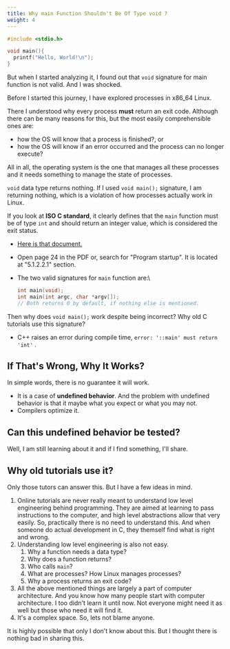 ```yaml
---
title: Why main Function Shouldn't Be Of Type void ?
weight: 4
---
```


```c {filename="hello.c"}
#include <stdio.h>

void main(){
  printf("Hello, World!\n");
}
```

But when I started analyzing it, I found out that `void` signature for main function is not valid. And I was shocked.

Before I started this journey, I have explored processes in x86\_64 Linux.

There I understood why every process **must** return an exit code. Although there can be many reasons for this, but the most easily comprehensible ones are:

* how the OS will know that a process is finished?, or
* how the OS will know if an error occurred and the process can no longer execute?

All in all, the operating system is the one that manages all these processes and it needs something to manage the state of processes.

`void` data type returns nothing. If I used `void main();` signature, I am returning nothing, which is a violation of how processes actually work in Linux.

If you look at **ISO C standard**, it clearly defines that the `main` function must be of type `int` and should return an integer value, which is considered the exit status.

* [Here is that document.](https://www.open-std.org/jtc1/sc22/wg14/www/docs/n2310.pdf)
* Open page 24 in the PDF or, search for "Program startup". It is located at "5.1.2.2.1" section.
*   The two valid signatures for `main` function are:\


    ```c
    int main(void);
    int main(int argc, char *argv[]);
    // Both returns 0 by default, if nothing else is mentioned.
    ```

Then why does `void main();` work despite being incorrect? Why old C tutorials use this signature?

* C++ raises an error during compile time, `error: '::main' must return 'int'` .

## If That's Wrong, Why It Works?

In simple words, there is no guarantee it will work.

* It is a case of **undefined behavior**. And the problem with undefined behavior is that it maybe what you expect or what you may not.
* Compilers optimize it.

## Can this undefined behavior be tested?

Well, I am still learning about it and if I find something, I'll share.

## Why old tutorials use it?

Only those tutors can answer this. But I have a few ideas in mind.

1. Online tutorials are never really meant to understand low level engineering behind programming. They are aimed at learning to pass instructions to the computer, and high level abstractions allow that very easily. So, practically there is no need to understand this. And when someone do actual development in C, they themself find what is right and wrong.
2. Understanding low level engineering is also not easy.
   1. Why a function needs a data type?
   2. Why does a function returns?
   3. Who calls `main`?
   4. What are processes? How Linux manages processes?
   5. Why a process returns an exit code?
3. All the above mentioned things are largely a part of computer architecture. And you know how many people start with computer architecture. I too didn't learn it until now. Not everyone might need it as well but those who need it will find it.
4. It's a complex space. So, lets not blame anyone.

It is highly possible that only I don't know about this. But I thought there is nothing bad in sharing this.
